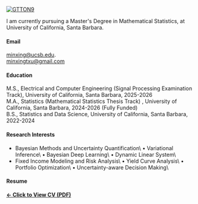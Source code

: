 
[![GTTON9](https://img.shields.io/badge/GTTON9-github-blue?logo=github)](https://github.com/GTTON9)


I am currently pursuing a Master's Degree in Mathematical Statistics, at University of California, Santa Barbara.

#### Email
minxing@ucsb.edu.\
minxingtxu@gmail.com

#### Education
M.S., Electrical and Computer Engineering (Signal Processing Examination Track), University of California, Santa Barbara, 2025-2026\
M.A., Statistics (Mathematical Statistics Thesis Track) , University of California, Santa Barbara, 2024-2026 (Fully Funded)\
B.S., Statistics and Data Science, University of California, Santa Barbara, 2022-2024


#### Research Interests
- Bayesian Methods and Uncertainty Quantification\\
    • Variational Inference\\
    • Bayesian Deep Learning\\
    • Dynamic Linear System\\
- Fixed Income Modeling and Risk Analysis\\
    • Yield Curve Analysis\\
    • Portfolio Optimization\\
    • Uncertainty-aware Decision Making\\

    

#### Resume  
[**← Click to View CV (PDF)**](/static/assets/Resume--Minxing%20Xu%203.26.pdf)
